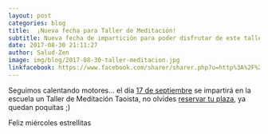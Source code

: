 ```yaml
---
layout: post
categories: blog
title:  ¡Nueva fecha para Taller de Meditación!
subtitle: Nueva fecha de impartición para poder disfrutar de este taller
date: 2017-08-30 21:11:27
author: Salud-Zen
image: img/blog/2017-08-30-taller-meditacion.jpg
linkfacebook: https://www.facebook.com/sharer/sharer.php?u=http%3A%2F%2Fwww.salud-zen.com%2Fblog%2Fblog%2F2017%2F08%2F30%2Ftaller-meditacion.html&amp;src=sdkpreparse
---
```

Seguimos calentando motores... el día [17 de septiembre][agenda] se impartirá en la escuela un Taller de Meditación Taoista, no olvides <a href="mailto:estilodevida@salud-zen.com?Subject=Taller de Meditación-Reserva de Plaza-Taller Meditación&body=%0A%0A Me gustaría reservar una plaza para el taller de meditación. Mis datos Personales son:%0A%0A   -Nombre:%0A%0A   -Apellidos:%0A%0A   -Fecha de nacimiento:%0A%0A   -Teléfono:%0A%0A">reservar tu plaza</a>, ya quedan poquitas ;)


Feliz miércoles estrellitas

[agenda]: {{site.url}}{{site.baseurl}}/calendario/
